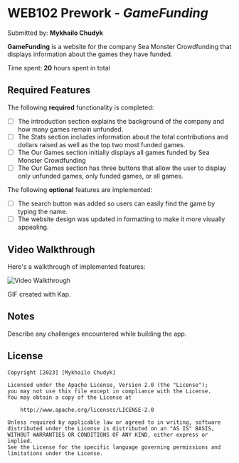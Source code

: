 # WEB102 Prework - *GameFunding*

Submitted by: **Mykhailo Chudyk**

**GameFunding** is a website for the company Sea Monster Crowdfunding that displays information about the games they have funded.

Time spent: **20** hours spent in total

## Required Features

The following **required** functionality is completed:

* [ ] The introduction section explains the background of the company and how many games remain unfunded.
* [ ] The Stats section includes information about the total contributions and dollars raised as well as the top two most funded games.
* [ ] The Our Games section initially displays all games funded by Sea Monster Crowdfunding
* [ ] The Our Games section has three buttons that allow the user to display only unfunded games, only funded games, or all games.

The following **optional** features are implemented:

* [ ] The search button was added so users can easily find the game by typing the name.
* [ ] The website design was updated in formatting to make it more visually appealing.

## Video Walkthrough

Here's a walkthrough of implemented features:

<img src='https://media.giphy.com/media/v1.Y2lkPTc5MGI3NjExbjRkYzc3Z2xoN2kxeG03NTBtMWxjMWQwb2RraTh4dHB6Nnhmczl6ayZlcD12MV9pbnRlcm5hbF9naWZfYnlfaWQmY3Q9Zw/RiTLASfosgXIjvV430/giphy.gif' title='Video Walkthrough' width='' alt='Video Walkthrough' />


<!-- Replace this with whatever GIF tool you used! -->
GIF created with Kap.
<!-- Recommended tools:
[Kap](https://getkap.co/) for macOS
[ScreenToGif](https://www.screentogif.com/) for Windows
[peek](https://github.com/phw/peek) for Linux. -->

## Notes

Describe any challenges encountered while building the app.

## License

    Copyright [2023] [Mykhailo Chudyk]

    Licensed under the Apache License, Version 2.0 (the "License");
    you may not use this file except in compliance with the License.
    You may obtain a copy of the License at

        http://www.apache.org/licenses/LICENSE-2.0

    Unless required by applicable law or agreed to in writing, software
    distributed under the License is distributed on an "AS IS" BASIS,
    WITHOUT WARRANTIES OR CONDITIONS OF ANY KIND, either express or implied.
    See the License for the specific language governing permissions and
    limitations under the License.
